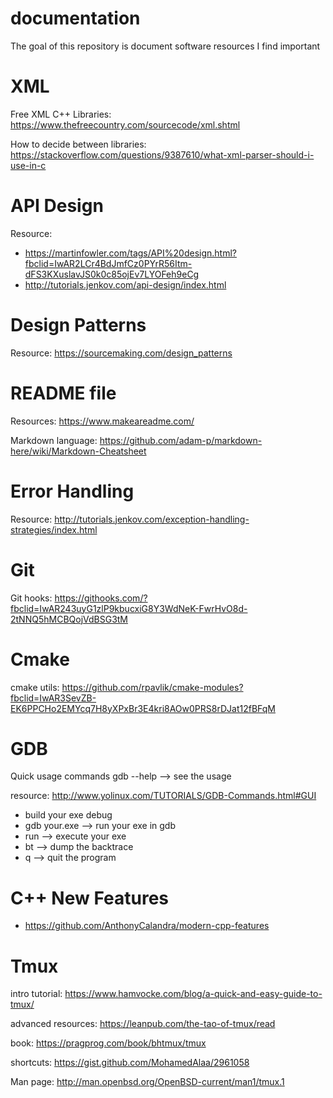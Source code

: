 # documentation
The goal of this repository is document software resources I find important 

# XML 
Free XML C++ Libraries: https://www.thefreecountry.com/sourcecode/xml.shtml 

How to decide between libraries: https://stackoverflow.com/questions/9387610/what-xml-parser-should-i-use-in-c 

# API Design 
Resource: 
* https://martinfowler.com/tags/API%20design.html?fbclid=IwAR2LCr4BdJmfCz0PYrR56Itm-dFS3KXuslavJS0k0c85ojEv7LYOFeh9eCg 
* http://tutorials.jenkov.com/api-design/index.html 

# Design Patterns
Resource: https://sourcemaking.com/design_patterns 

# README file 
Resources: https://www.makeareadme.com/ 

Markdown language: https://github.com/adam-p/markdown-here/wiki/Markdown-Cheatsheet 

# Error Handling 
Resource: http://tutorials.jenkov.com/exception-handling-strategies/index.html 

# Git 
Git hooks: https://githooks.com/?fbclid=IwAR243uyG1zlP9kbucxiG8Y3WdNeK-FwrHvO8d-2tNNQ5hMCBQojVdBSG3tM 

# Cmake 
cmake utils: https://github.com/rpavlik/cmake-modules?fbclid=IwAR3SevZB-EK6PPCHo2EMYcq7H8yXPxBr3E4kri8AOw0PRS8rDJat12fBFqM 

# GDB 
Quick usage commands 
gdb --help --> see the usage 

resource: http://www.yolinux.com/TUTORIALS/GDB-Commands.html#GUI 
* build your exe debug
* gdb your.exe --> run your exe in gdb 
* run --> execute your exe 
* bt --> dump the backtrace 
* q --> quit the program 

# C++ New Features 
* https://github.com/AnthonyCalandra/modern-cpp-features 

# Tmux 
intro tutorial: https://www.hamvocke.com/blog/a-quick-and-easy-guide-to-tmux/

advanced resources: https://leanpub.com/the-tao-of-tmux/read 

book: https://pragprog.com/book/bhtmux/tmux 

shortcuts: https://gist.github.com/MohamedAlaa/2961058 

Man page: http://man.openbsd.org/OpenBSD-current/man1/tmux.1 





